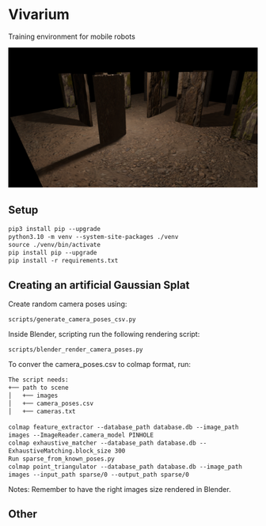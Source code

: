 # Vivarium
Training environment for mobile robots

<p align="center">
  <img src="./assets/environment_alpha.png"/>
</p>


## Setup  
```
pip3 install pip --upgrade  
python3.10 -m venv --system-site-packages ./venv  
source ./venv/bin/activate  
pip install pip --upgrade  
pip install -r requirements.txt  
```

## Creating an artificial Gaussian Splat  
Create random camera poses using:
```
scripts/generate_camera_poses_csv.py
```
Inside Blender, scripting run the following rendering script:
```
scripts/blender_render_camera_poses.py
```
To conver the camera_poses.csv to colmap format, run:

```
The script needs:
+── path to scene
│   +── images
│   +── camera_poses.csv
│   +── cameras.txt
    
colmap feature_extractor --database_path database.db --image_path images --ImageReader.camera_model PINHOLE
colmap exhaustive_matcher --database_path database.db --ExhaustiveMatching.block_size 300
Run sparse_from_known_poses.py
colmap point_triangulator --database_path database.db --image_path images --input_path sparse/0 --output_path sparse/0
```
Notes: Remember to have the right images size rendered in Blender.

## Other